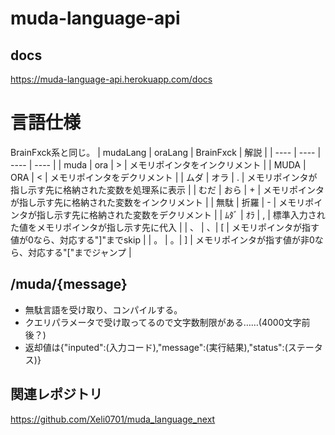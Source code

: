 # muda-language-api

## docs
https://muda-language-api.herokuapp.com/docs

# 言語仕様
BrainFxck系と同じ。
| mudaLang | oraLang | BrainFxck | 解説 |
| ---- | ---- | ---- | ---- |
| muda  | ora | > | メモリポインタをインクリメント |
| MUDA | ORA | < | メモリポインタをデクリメント |
| ムダ | オラ | . | メモリポインタが指し示す先に格納された変数を処理系に表示 |
| むだ | おら | + | メモリポインタが指し示す先に格納された変数をインクリメント |
| 無駄 | 折羅 | - | メモリポインタが指し示す先に格納された変数をデクリメント |
| ﾑﾀﾞ | ｵﾗ | , | 標準入力された値をメモリポインタが指し示す先に代入 |
| 、 | 、| [ | メモリポインタが指す値が0なら、対応する"]"までskip |
| 。 | 。| ] | メモリポインタが指す値が非0なら、対応する"["までジャンプ |

## /muda/{message}
- 無駄言語を受け取り、コンパイルする。
- クエリパラメータで受け取ってるので文字数制限がある……(4000文字前後？)
- 返却値は{"inputed":(入力コード),"message":(実行結果),"status":(ステータス)}

## 関連レポジトリ
https://github.com/Xeli0701/muda_language_next